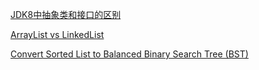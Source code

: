 [JDK8中抽象类和接口的区别](http://www.javacodegeeks.com/2014/04/abstract-class-versus-interface-in-the-jdk-8-era.html)

[ArrayList vs LinkedList](http://www.javacodegeeks.com/2013/12/arraylist-vs-linkedlist.html)

[Convert Sorted List to Balanced Binary Search Tree (BST)](http://articles.leetcode.com/2010/11/convert-sorted-list-to-balanced-binary.html)
